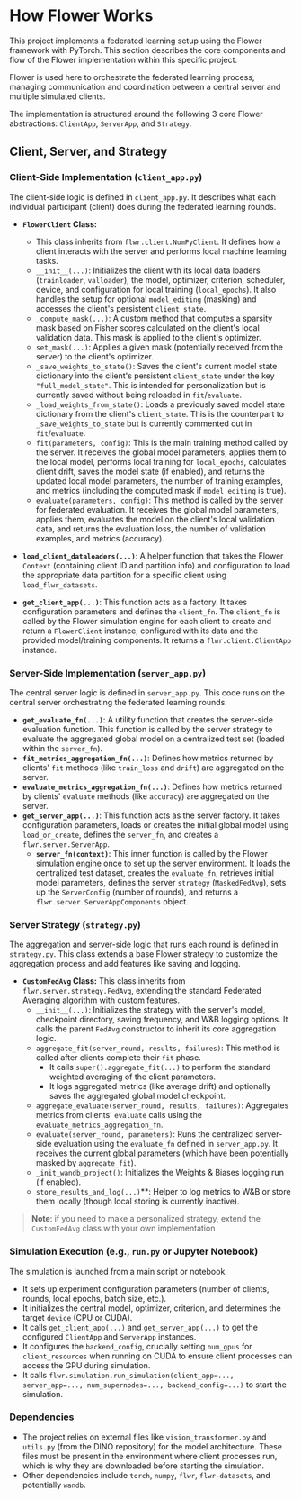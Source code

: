 # How Flower Works

This project implements a federated learning setup using the Flower framework with PyTorch. This section describes the core components and flow of the Flower implementation within this specific project.

Flower is used here to orchestrate the federated learning process, managing communication and coordination between a central server and multiple simulated clients.

The implementation is structured around the following 3 core Flower abstractions: `ClientApp`, `ServerApp`, and `Strategy`.

## Client, Server, and Strategy

### Client-Side Implementation (`client_app.py`)

The client-side logic is defined in `client_app.py`. It describes what each individual participant (client) does during the federated learning rounds.

- **`FlowerClient` Class:**
  - This class inherits from `flwr.client.NumPyClient`. It defines how a client interacts with the server and performs local machine learning tasks.
  - `__init__(...)`: Initializes the client with its local data loaders (`trainloader`, `valloader`), the model, optimizer, criterion, scheduler, device, and configuration for local training (`local_epochs`). It also handles the setup for optional `model_editing` (masking) and accesses the client's persistent `client_state`.
  - `_compute_mask(...)`: A custom method that computes a sparsity mask based on Fisher scores calculated on the client's local validation data. This mask is applied to the client's optimizer.
  - `set_mask(...)`: Applies a given mask (potentially received from the server) to the client's optimizer.
  - `_save_weights_to_state()`: Saves the client's current model state dictionary into the client's persistent `client_state` under the key `"full_model_state"`. This is intended for personalization but is currently saved without being reloaded in `fit`/`evaluate`.
  - `_load_weights_from_state()`: Loads a previously saved model state dictionary from the client's `client_state`. This is the counterpart to `_save_weights_to_state` but is currently commented out in `fit`/`evaluate`.
  - `fit(parameters, config)`: This is the main training method called by the server. It receives the global model parameters, applies them to the local model, performs local training for `local_epochs`, calculates client drift, saves the model state (if enabled), and returns the updated local model parameters, the number of training examples, and metrics (including the computed mask if `model_editing` is true).
  - `evaluate(parameters, config)`: This method is called by the server for federated evaluation. It receives the global model parameters, applies them, evaluates the model on the client's local validation data, and returns the evaluation loss, the number of validation examples, and metrics (accuracy).

- **`load_client_dataloaders(...)`**: A helper function that takes the Flower `Context` (containing client ID and partition info) and configuration to load the appropriate data partition for a specific client using `load_flwr_datasets`.
- **`get_client_app(...)`**: This function acts as a factory. It takes configuration parameters and defines the `client_fn`. The `client_fn` is called by the Flower simulation engine for each client to create and return a `FlowerClient` instance, configured with its data and the provided model/training components. It returns a `flwr.client.ClientApp` instance.

### Server-Side Implementation (`server_app.py`)

The central server logic is defined in `server_app.py`. This code runs on the central server orchestrating the federated learning rounds.

- **`get_evaluate_fn(...)`**: A utility function that creates the server-side evaluation function. This function is called by the server strategy to evaluate the aggregated global model on a centralized test set (loaded within the `server_fn`).
- **`fit_metrics_aggregation_fn(...)`**: Defines how metrics returned by clients' `fit` methods (like `train_loss` and `drift`) are aggregated on the server.
- **`evaluate_metrics_aggregation_fn(...)`**: Defines how metrics returned by clients' `evaluate` methods (like `accuracy`) are aggregated on the server.
- **`get_server_app(...)`**: This function acts as the server factory. It takes configuration parameters, loads or creates the initial global model using `load_or_create`, defines the `server_fn`, and creates a `flwr.server.ServerApp`.
  - **`server_fn(context)`**: This inner function is called by the Flower simulation engine once to set up the server environment. It loads the centralized test dataset, creates the `evaluate_fn`, retrieves initial model parameters, defines the server `strategy` (`MaskedFedAvg`), sets up the `ServerConfig` (number of rounds), and returns a `flwr.server.ServerAppComponents` object.

### Server Strategy (`strategy.py`)

The aggregation and server-side logic that runs each round is defined in `strategy.py`. This class extends a base Flower strategy to customize the aggregation process and add features like saving and logging.

- **`CustomFedAvg` Class:** This class inherits from `flwr.server.strategy.FedAvg`, extending the standard Federated Averaging algorithm with custom features.
  - `__init__(...)`: Initializes the strategy with the server's model, checkpoint directory, saving frequency, and W&B logging options. It calls the parent `FedAvg` constructor to inherit its core aggregation logic.
  - `aggregate_fit(server_round, results, failures)`: This method is called after clients complete their `fit` phase.
    - It calls `super().aggregate_fit(...)` to perform the standard weighted averaging of the client parameters.
    - It logs aggregated metrics (like average drift) and optionally saves the aggregated global model checkpoint.
  - `aggregate_evaluate(server_round, results, failures)`: Aggregates metrics from clients' `evaluate` calls using the `evaluate_metrics_aggregation_fn`.
  - `evaluate(server_round, parameters)`: Runs the centralized server-side evaluation using the `evaluate_fn` defined in `server_app.py`. It receives the current global parameters (which have been potentially masked by `aggregate_fit`).
  - `_init_wandb_project()`: Initializes the Weights & Biases logging run (if enabled).
  - `store_results_and_log(...)`**: Helper to log metrics to W&B or store them locally (though local storing is currently inactive).

> **Note**: if you need to make a personalized strategy, extend the `CustomFedAvg` class with your own implementation

### Simulation Execution (e.g., `run.py` or Jupyter Notebook)

The simulation is launched from a main script or notebook.

- It sets up experiment configuration parameters (number of clients, rounds, local epochs, batch size, etc.).
- It initializes the central model, optimizer, criterion, and determines the target `device` (CPU or CUDA).
- It calls `get_client_app(...)` and `get_server_app(...)` to get the configured `ClientApp` and `ServerApp` instances.
- It configures the `backend_config`, crucially setting `num_gpus` for `client_resources` when running on CUDA to ensure client processes can access the GPU during simulation.
- It calls `flwr.simulation.run_simulation(client_app=..., server_app=..., num_supernodes=..., backend_config=...)` to start the simulation.

### Dependencies

- The project relies on external files like `vision_transformer.py` and `utils.py` (from the DINO repository) for the model architecture. These files must be present in the environment where client processes run, which is why they are downloaded before starting the simulation.
- Other dependencies include `torch`, `numpy`, `flwr`, `flwr-datasets`, and potentially `wandb`.
